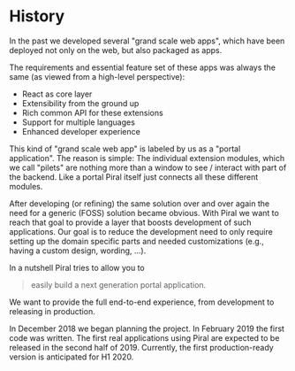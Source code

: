 # History

In the past we developed several "grand scale web apps", which have been deployed not only on the web, but also packaged as apps.

The requirements and essential feature set of these apps was always the same (as viewed from a high-level perspective):

- React as core layer
- Extensibility from the ground up
- Rich common API for these extensions
- Support for multiple languages
- Enhanced developer experience

This kind of "grand scale web app" is labeled by us as a "portal application". The reason is simple: The individual extension modules, which we call "pilets" are nothing more than a window to see / interact with part of the backend. Like a portal Piral itself just connects all these different modules.

After developing (or refining) the same solution over and over again the need for a generic (FOSS) solution became obvious. With Piral we want to reach that goal to provide a layer that boosts development of such applications. Our goal is to reduce the development need to only require setting up the domain specific parts and needed customizations (e.g., having a custom design, wording, ...).

In a nutshell Piral tries to allow you to

> easily build a next generation portal application.

We want to provide the full end-to-end experience, from development to releasing in production.

In December 2018 we began planning the project. In February 2019 the first code was written. The first real applications using Piral are expected to be released in the second half of 2019. Currently, the first production-ready version is anticipated for H1 2020.
